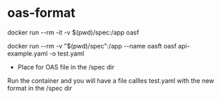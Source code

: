 # oas-format

docker run --rm -it -v $(pwd)/spec:/app oasf

docker run --rm -v "$(pwd)/spec":/app --name oasft oasf api-example.yaml -o test.yaml

- Place for OAS file in the /spec dir

Run the container and you will have a file callles test.yaml with the new format in the /spec dir
